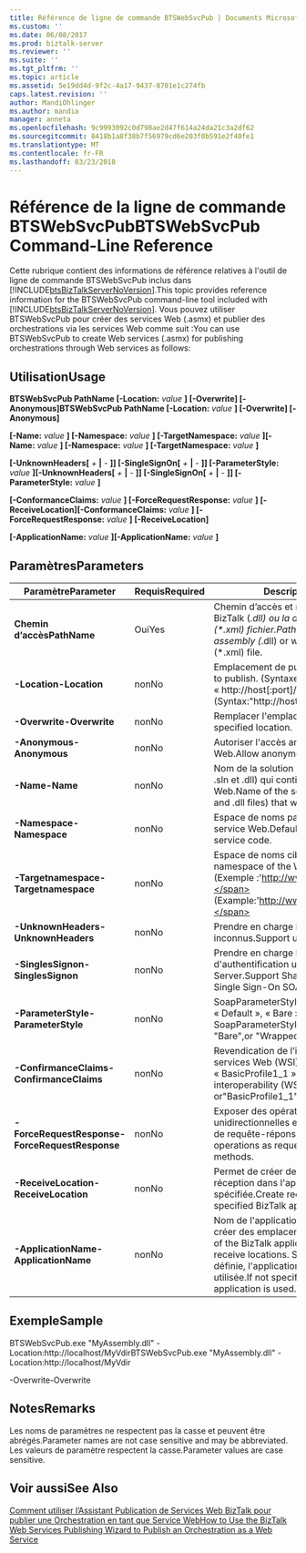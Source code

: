 ```yaml
---
title: Référence de ligne de commande BTSWebSvcPub | Documents Microsoft
ms.custom: ''
ms.date: 06/08/2017
ms.prod: biztalk-server
ms.reviewer: ''
ms.suite: ''
ms.tgt_pltfrm: ''
ms.topic: article
ms.assetid: 5e19dd4d-9f2c-4a17-9437-8701e1c274fb
caps.latest.revision: ''
author: MandiOhlinger
ms.author: mandia
manager: anneta
ms.openlocfilehash: 9c9993092c0d798ae2d47f614a24da21c3a2df62
ms.sourcegitcommit: 8418b1a8f38b7f56979cd6e203f0b591e2f40fe1
ms.translationtype: MT
ms.contentlocale: fr-FR
ms.lasthandoff: 03/23/2018
---
```

# <a name="btswebsvcpub-command-line-reference"></a><span data-ttu-id="39fa0-102">Référence de la ligne de commande BTSWebSvcPub</span><span class="sxs-lookup"><span data-stu-id="39fa0-102">BTSWebSvcPub Command-Line Reference</span></span>
<span data-ttu-id="39fa0-103">Cette rubrique contient des informations de référence relatives à l'outil de ligne de commande BTSWebSvcPub inclus dans [!INCLUDE[btsBizTalkServerNoVersion](../includes/btsbiztalkservernoversion-md.md)].</span><span class="sxs-lookup"><span data-stu-id="39fa0-103">This topic provides reference information for the BTSWebSvcPub command-line tool included with [!INCLUDE[btsBizTalkServerNoVersion](../includes/btsbiztalkservernoversion-md.md)].</span></span> <span data-ttu-id="39fa0-104">Vous pouvez utiliser BTSWebSvcPub pour créer des services Web (.asmx) et publier des orchestrations via les services Web comme suit :</span><span class="sxs-lookup"><span data-stu-id="39fa0-104">You can use BTSWebSvcPub to create Web services (.asmx) for publishing orchestrations through Web services as follows:</span></span>  
  
## <a name="usage"></a><span data-ttu-id="39fa0-105">Utilisation</span><span class="sxs-lookup"><span data-stu-id="39fa0-105">Usage</span></span>  
 <span data-ttu-id="39fa0-106">**BTSWebSvcPub PathName [-Location:** *value* **] [-Overwrite] [-Anonymous]**</span><span class="sxs-lookup"><span data-stu-id="39fa0-106">**BTSWebSvcPub PathName [-Location:** *value* **] [-Overwrite] [-Anonymous]**</span></span>  
  
 <span data-ttu-id="39fa0-107">**[-Name:** *value* **] [-Namespace:** *value* **] [-TargetNamespace:** *value* **]**</span><span class="sxs-lookup"><span data-stu-id="39fa0-107">**[-Name:** *value* **] [-Namespace:** *value* **] [-TargetNamespace:** *value* **]**</span></span>  
  
 <span data-ttu-id="39fa0-108">**[-UnknownHeaders[** *+* **&#124;** *-* **]] [-SingleSignOn[** *+* **&#124;** *-* **]] [-ParameterStyle:** *value* **]**</span><span class="sxs-lookup"><span data-stu-id="39fa0-108">**[-UnknownHeaders[** *+* **&#124;** *-* **]] [-SingleSignOn[** *+* **&#124;** *-* **]] [-ParameterStyle:** *value* **]**</span></span>  
  
 <span data-ttu-id="39fa0-109">**[-ConformanceClaims:** *value* **] [-ForceRequestResponse:** *value* **] [-ReceiveLocation]**</span><span class="sxs-lookup"><span data-stu-id="39fa0-109">**[-ConformanceClaims:** *value* **] [-ForceRequestResponse:** *value* **] [-ReceiveLocation]**</span></span>  
  
 <span data-ttu-id="39fa0-110">**[-ApplicationName:** *value* **]**</span><span class="sxs-lookup"><span data-stu-id="39fa0-110">**[-ApplicationName:** *value* **]**</span></span>  
  
## <a name="parameters"></a><span data-ttu-id="39fa0-111">Paramètres</span><span class="sxs-lookup"><span data-stu-id="39fa0-111">Parameters</span></span>  
  
|<span data-ttu-id="39fa0-112">Paramètre</span><span class="sxs-lookup"><span data-stu-id="39fa0-112">Parameter</span></span>|<span data-ttu-id="39fa0-113">Requis</span><span class="sxs-lookup"><span data-stu-id="39fa0-113">Required</span></span>|<span data-ttu-id="39fa0-114"> Description</span><span class="sxs-lookup"><span data-stu-id="39fa0-114">Description</span></span>|  
|---------------|--------------|-----------------|  
|<span data-ttu-id="39fa0-115">**Chemin d’accès**</span><span class="sxs-lookup"><span data-stu-id="39fa0-115">**PathName**</span></span>|<span data-ttu-id="39fa0-116">Oui</span><span class="sxs-lookup"><span data-stu-id="39fa0-116">Yes</span></span>|<span data-ttu-id="39fa0-117">Chemin d’accès et nom de fichier d’assembly BizTalk (*.dll) ou la description du service web (\*.xml) fichier.</span><span class="sxs-lookup"><span data-stu-id="39fa0-117">Path and file name of BizTalk assembly (*.dll) or web service description (\*.xml) file.</span></span>|  
|<span data-ttu-id="39fa0-118">**-Location**</span><span class="sxs-lookup"><span data-stu-id="39fa0-118">**-Location**</span></span>|<span data-ttu-id="39fa0-119">non</span><span class="sxs-lookup"><span data-stu-id="39fa0-119">No</span></span>|<span data-ttu-id="39fa0-120">Emplacement de publication.</span><span class="sxs-lookup"><span data-stu-id="39fa0-120">Location in which to publish.</span></span> <span data-ttu-id="39fa0-121">(Syntaxe : « http://host[:port]/path »)</span><span class="sxs-lookup"><span data-stu-id="39fa0-121">(Syntax:"http://host[:port]/path")</span></span>|  
|<span data-ttu-id="39fa0-122">**-Overwrite**</span><span class="sxs-lookup"><span data-stu-id="39fa0-122">**-Overwrite**</span></span>|<span data-ttu-id="39fa0-123">non</span><span class="sxs-lookup"><span data-stu-id="39fa0-123">No</span></span>|<span data-ttu-id="39fa0-124">Remplacer l'emplacement spécifié.</span><span class="sxs-lookup"><span data-stu-id="39fa0-124">Overwrite specified location.</span></span>|  
|<span data-ttu-id="39fa0-125">**-Anonymous**</span><span class="sxs-lookup"><span data-stu-id="39fa0-125">**-Anonymous**</span></span>|<span data-ttu-id="39fa0-126">non</span><span class="sxs-lookup"><span data-stu-id="39fa0-126">No</span></span>|<span data-ttu-id="39fa0-127">Autoriser l'accès anonyme au service Web.</span><span class="sxs-lookup"><span data-stu-id="39fa0-127">Allow anonymous access to Web service.</span></span>|  
|<span data-ttu-id="39fa0-128">**-Name**</span><span class="sxs-lookup"><span data-stu-id="39fa0-128">**-Name**</span></span>|<span data-ttu-id="39fa0-129">non</span><span class="sxs-lookup"><span data-stu-id="39fa0-129">No</span></span>|<span data-ttu-id="39fa0-130">Nom de la solution et de l'assembly (fichiers .sln et .dll) qui contiendront le service Web.</span><span class="sxs-lookup"><span data-stu-id="39fa0-130">Name of the solution and assembly (.sln and .dll files) that will contain the Web service.</span></span>|  
|<span data-ttu-id="39fa0-131">**-Namespace**</span><span class="sxs-lookup"><span data-stu-id="39fa0-131">**-Namespace**</span></span>|<span data-ttu-id="39fa0-132">non</span><span class="sxs-lookup"><span data-stu-id="39fa0-132">No</span></span>|<span data-ttu-id="39fa0-133">Espace de noms par défaut pour le code du service Web.</span><span class="sxs-lookup"><span data-stu-id="39fa0-133">Default namespace for Web service code.</span></span>|  
|<span data-ttu-id="39fa0-134">**-Targetnamespace**</span><span class="sxs-lookup"><span data-stu-id="39fa0-134">**-Targetnamespace**</span></span>|<span data-ttu-id="39fa0-135">non</span><span class="sxs-lookup"><span data-stu-id="39fa0-135">No</span></span>|<span data-ttu-id="39fa0-136">Espace de noms cible du service Web.</span><span class="sxs-lookup"><span data-stu-id="39fa0-136">Target namespace of the Web service.</span></span> <span data-ttu-id="39fa0-137">(Exemple :'http://www.northwindtraders.com')</span><span class="sxs-lookup"><span data-stu-id="39fa0-137">(Example:'http://www.northwindtraders.com')</span></span>|  
|<span data-ttu-id="39fa0-138">**-UnknownHeaders**</span><span class="sxs-lookup"><span data-stu-id="39fa0-138">**-UnknownHeaders**</span></span>|<span data-ttu-id="39fa0-139">non</span><span class="sxs-lookup"><span data-stu-id="39fa0-139">No</span></span>|<span data-ttu-id="39fa0-140">Prendre en charge les en-têtes SOAP inconnus.</span><span class="sxs-lookup"><span data-stu-id="39fa0-140">Support unknown SOAP headers.</span></span>|  
|<span data-ttu-id="39fa0-141">**-SinglesSignon**</span><span class="sxs-lookup"><span data-stu-id="39fa0-141">**-SinglesSignon**</span></span>|<span data-ttu-id="39fa0-142">non</span><span class="sxs-lookup"><span data-stu-id="39fa0-142">No</span></span>|<span data-ttu-id="39fa0-143">Prendre en charge les en-têtes SOAP d'authentification unique SharePoint Portal Server.</span><span class="sxs-lookup"><span data-stu-id="39fa0-143">Support SharePoint Portal Server Single Sign-On SOAP headers.</span></span>|  
|<span data-ttu-id="39fa0-144">**-ParameterStyle**</span><span class="sxs-lookup"><span data-stu-id="39fa0-144">**-ParameterStyle**</span></span>|<span data-ttu-id="39fa0-145">non</span><span class="sxs-lookup"><span data-stu-id="39fa0-145">No</span></span>|<span data-ttu-id="39fa0-146">SoapParameterStyle pour les messages : « Default », « Bare » ou « Wrapped ».</span><span class="sxs-lookup"><span data-stu-id="39fa0-146">The SoapParameterStyle for messages: "Default", "Bare",or "Wrapped".</span></span>|  
|<span data-ttu-id="39fa0-147">**-ConfirmanceClaims**</span><span class="sxs-lookup"><span data-stu-id="39fa0-147">**-ConfirmanceClaims**</span></span>|<span data-ttu-id="39fa0-148">non</span><span class="sxs-lookup"><span data-stu-id="39fa0-148">No</span></span>|<span data-ttu-id="39fa0-149">Revendication de l’interopérabilité des services Web (WSI) : « None » ou « BasicProfile1_1 ».</span><span class="sxs-lookup"><span data-stu-id="39fa0-149">Web services interoperability (WSI) claim: "None" or"BasicProfile1_1".</span></span>|  
|<span data-ttu-id="39fa0-150">**-ForceRequestResponse**</span><span class="sxs-lookup"><span data-stu-id="39fa0-150">**-ForceRequestResponse**</span></span>|<span data-ttu-id="39fa0-151">non</span><span class="sxs-lookup"><span data-stu-id="39fa0-151">No</span></span>|<span data-ttu-id="39fa0-152">Exposer des opérations BizTalk unidirectionnelles en tant que méthodes Web de requête-réponse.</span><span class="sxs-lookup"><span data-stu-id="39fa0-152">Expose one-way BizTalk operations as request-response web methods.</span></span>|  
|<span data-ttu-id="39fa0-153">**-ReceiveLocation**</span><span class="sxs-lookup"><span data-stu-id="39fa0-153">**-ReceiveLocation**</span></span>|<span data-ttu-id="39fa0-154">non</span><span class="sxs-lookup"><span data-stu-id="39fa0-154">No</span></span>|<span data-ttu-id="39fa0-155">Permet de créer des emplacements de réception dans l'application BizTalk spécifiée.</span><span class="sxs-lookup"><span data-stu-id="39fa0-155">Create receive locations in the specified BizTalk application.</span></span>|  
|<span data-ttu-id="39fa0-156">**-ApplicationName**</span><span class="sxs-lookup"><span data-stu-id="39fa0-156">**-ApplicationName**</span></span>|<span data-ttu-id="39fa0-157">non</span><span class="sxs-lookup"><span data-stu-id="39fa0-157">No</span></span>|<span data-ttu-id="39fa0-158">Nom de l'application BizTalk dans laquelle créer des emplacements de réception.</span><span class="sxs-lookup"><span data-stu-id="39fa0-158">Name of the BizTalk application in which to create receive locations.</span></span> <span data-ttu-id="39fa0-159">Si cette valeur n'est pas définie, l'application BizTalk par défaut est utilisée.</span><span class="sxs-lookup"><span data-stu-id="39fa0-159">If not specified, the default BizTalk application is used.</span></span>|  
  
## <a name="sample"></a><span data-ttu-id="39fa0-160">Exemple</span><span class="sxs-lookup"><span data-stu-id="39fa0-160">Sample</span></span>  
 <span data-ttu-id="39fa0-161">BTSWebSvcPub.exe "MyAssembly.dll" -Location:http://localhost/MyVdir</span><span class="sxs-lookup"><span data-stu-id="39fa0-161">BTSWebSvcPub.exe "MyAssembly.dll" -Location:http://localhost/MyVdir</span></span>  
  
 <span data-ttu-id="39fa0-162">-Overwrite</span><span class="sxs-lookup"><span data-stu-id="39fa0-162">-Overwrite</span></span>  
  
## <a name="remarks"></a><span data-ttu-id="39fa0-163">Notes</span><span class="sxs-lookup"><span data-stu-id="39fa0-163">Remarks</span></span>  
 <span data-ttu-id="39fa0-164">Les noms de paramètres ne respectent pas la casse et peuvent être abrégés.</span><span class="sxs-lookup"><span data-stu-id="39fa0-164">Parameter names are not case sensitive and may be abbreviated.</span></span> <span data-ttu-id="39fa0-165">Les valeurs de paramètre respectent la casse.</span><span class="sxs-lookup"><span data-stu-id="39fa0-165">Parameter values are case sensitive.</span></span>  
  
## <a name="see-also"></a><span data-ttu-id="39fa0-166">Voir aussi</span><span class="sxs-lookup"><span data-stu-id="39fa0-166">See Also</span></span>  
 [<span data-ttu-id="39fa0-167">Comment utiliser l’Assistant Publication de Services Web BizTalk pour publier une Orchestration en tant que Service Web</span><span class="sxs-lookup"><span data-stu-id="39fa0-167">How to Use the BizTalk Web Services Publishing Wizard to Publish an Orchestration as a Web Service</span></span>](../core/publish-orchestration-as-web-service--biztalk-web-services-publishing-wizard.md)